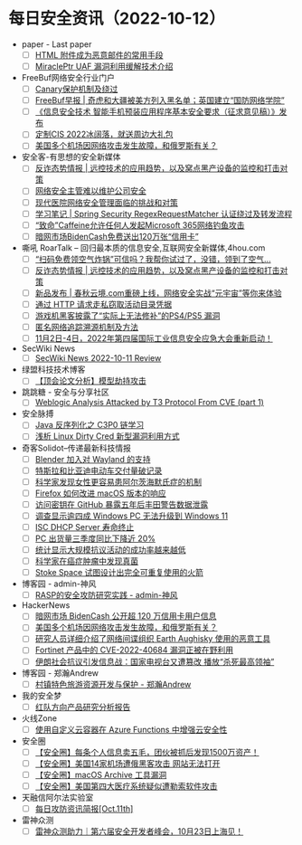 # 每日安全资讯（2022-10-12）

- paper - Last paper
  - [ ] [HTML 附件成为恶意邮件的常用手段](https://paper.seebug.org/1983/)
  - [ ] [MiraclePtr UAF 漏洞利用缓解技术介绍](https://paper.seebug.org/1982/)
- FreeBuf网络安全行业门户
  - [ ] [Canary保护机制及绕过](https://www.freebuf.com/articles/system/346608.html)
  - [ ] [FreeBuf早报 | 奇虎和大疆被美方列入黑名单；英国建立“国防网络学院”](https://www.freebuf.com/news/346601.html)
  - [ ] [《信息安全技术 智能手机预装应用程序基本安全要求（征求意见稿）》发布](https://www.freebuf.com/news/346595.html)
  - [ ] [定制CIS 2022冰阔落，就送周边大礼包](https://www.freebuf.com/fevents/346555.html)
  - [ ] [美国多个机场因网络攻击发生故障，和俄罗斯有关？](https://www.freebuf.com/news/346538.html)
- 安全客-有思想的安全新媒体
  - [ ] [反诈态势情报 | 远控技术的应用趋势，以及窝点黑产设备的监控和打击对策](https://www.anquanke.com/post/id/281496)
  - [ ] [网络安全主管难以维护公司安全](https://www.anquanke.com/post/id/281418)
  - [ ] [现代医院网络安全管理面临的挑战和对策](https://www.anquanke.com/post/id/281413)
  - [ ] [学习笔记 | Spring Security RegexRequestMatcher 认证绕过及转发流程](https://www.anquanke.com/post/id/281421)
  - [ ] [“致命”Caffeine允许任何人发起Microsoft 365网络钓鱼攻击](https://www.anquanke.com/post/id/281526)
  - [ ] [暗网市场BidenCash免费送出120万张“信用卡”](https://www.anquanke.com/post/id/281513)
- 嘶吼 RoarTalk – 回归最本质的信息安全,互联网安全新媒体,4hou.com
  - [ ] [“扫码免费领空气炸锅”可信吗？我帮你试过了，没错，领到了空气…](https://www.4hou.com/posts/oJ9K)
  - [ ] [反诈态势情报 | 远控技术的应用趋势，以及窝点黑产设备的监控和打击对策](https://www.4hou.com/posts/9XP4)
  - [ ] [新品发布 | 春秋云境.com重磅上线，网络安全实战“元宇宙”等你来体验](https://www.4hou.com/posts/mXgA)
  - [ ] [通过 HTTP 请求走私窃取活动目录凭据](https://www.4hou.com/posts/r7p6)
  - [ ] [游戏机黑客披露了“实际上无法修补”的PS4/PS5 漏洞](https://www.4hou.com/posts/mXVp)
  - [ ] [匿名网络追踪溯源机制及方法](https://www.4hou.com/posts/50XZ)
  - [ ] [11月2日-4日，2022年第四届国际工业信息安全应急大会重新启动！](https://www.4hou.com/posts/jJNz)
- SecWiki News
  - [ ] [SecWiki News 2022-10-11 Review](http://www.sec-wiki.com/?2022-10-11)
- 绿盟科技技术博客
  - [ ] [【顶会论文分析】模型劫持攻击](http://blog.nsfocus.net/model-hijacking-attack/)
- 跳跳糖 - 安全与分享社区
  - [ ] [Weblogic Analysis Attacked by T3 Protocol From CVE (part 1)](https://tttang.com/archive/1768/)
- 安全脉搏
  - [ ] [Java 反序列化之 C3P0 链学习](https://www.secpulse.com/archives/188871.html)
  - [ ] [浅析 Linux Dirty Cred 新型漏洞利用方式](https://www.secpulse.com/archives/188840.html)
- 奇客Solidot–传递最新科技情报
  - [ ] [Blender 加入对 Wayland 的支持](https://www.solidot.org/story?sid=73026)
  - [ ] [特斯拉和比亚迪电动车交付量破记录](https://www.solidot.org/story?sid=73025)
  - [ ] [科学家发现女性更容易患阿尔茨海默氏症的机制](https://www.solidot.org/story?sid=73024)
  - [ ] [Firefox 如何改进 macOS 版本的响应](https://www.solidot.org/story?sid=73023)
  - [ ] [访问密钥在 GitHub 暴露五年后丰田警告数据泄露](https://www.solidot.org/story?sid=73022)
  - [ ] [调查显示逾四成 Windows PC 无法升级到 Windows 11](https://www.solidot.org/story?sid=73021)
  - [ ] [ISC DHCP Server 寿命终止](https://www.solidot.org/story?sid=73020)
  - [ ] [PC 出货量三季度同比下降近 20%](https://www.solidot.org/story?sid=73019)
  - [ ] [统计显示大规模抗议活动的成功率越来越低](https://www.solidot.org/story?sid=73018)
  - [ ] [科学家在癌症肿瘤中发现真菌](https://www.solidot.org/story?sid=73017)
  - [ ] [Stoke Space 试图设计出完全可重复使用的火箭](https://www.solidot.org/story?sid=73016)
- 博客园 - admin-神风
  - [ ] [RASP的安全攻防研究实践 - admin-神风](https://www.cnblogs.com/wh4am1/p/16780056.html)
- HackerNews
  - [ ] [暗网市场 BidenCash 公开超 120 万信用卡用户信息](https://hackernews.cc/archives/41837)
  - [ ] [美国多个机场因网络攻击发生故障，和俄罗斯有关？](https://hackernews.cc/archives/41831)
  - [ ] [研究人员详细介绍了网络间谍组织 Earth Aughisky 使用的恶意工具](https://hackernews.cc/archives/41825)
  - [ ] [Fortinet 产品中的 CVE-2022-40684 漏洞正被在野利用](https://hackernews.cc/archives/41823)
  - [ ] [伊朗社会抗议引发信息战：国家电视台又遭篡改 播放“杀死最高领袖”](https://hackernews.cc/archives/41821)
- 博客园 - 郑瀚Andrew
  - [ ] [村镇特色旅游资源开发与保护 - 郑瀚Andrew](https://www.cnblogs.com/LittleHann/p/16778777.html)
- 我的安全梦
  - [ ] [红队方向产品研究分析报告](https://mp.weixin.qq.com/s?__biz=MzU3NDY1NTYyOQ==&mid=2247485386&idx=1&sn=f7a5bc139464fcaa6ffd97a90f039334&chksm=fd2e5a28ca59d33ea7ca66e3ee6a6f523bafe9dd5510da68d0561e9e8a5b1266a3086971c8d9&scene=58&subscene=0#rd)
- 火线Zone
  - [ ] [使用自定义云容器在 Azure Functions 中增强云安全性](https://mp.weixin.qq.com/s?__biz=MzI2NDQ5NTQzOQ==&mid=2247496839&idx=1&sn=28d7201c58dda9c62bf73d8c3f0ec6ce&chksm=eaa97ca7dddef5b173891e0a7f1b94a6acfb28bcebb9e8963989f6c7d11995f36e57f6c049f0&scene=58&subscene=0#rd)
- 安全圈
  - [ ] [【安全圈】每条个人信息卖五毛，团伙被抓后发现1500万资产！](https://mp.weixin.qq.com/s?__biz=MzIzMzE4NDU1OQ==&mid=2652020254&idx=1&sn=b3e9ef3dc066b70b23b8b5192a4e8728&chksm=f36fb25ec4183b48da91c4e0d3d8e52a9f372b3c48abb34197419a92e3441ea97b121eb38220&scene=58&subscene=0#rd)
  - [ ] [【安全圈】美国14家机场遭俄黑客攻击 网站无法打开](https://mp.weixin.qq.com/s?__biz=MzIzMzE4NDU1OQ==&mid=2652020254&idx=2&sn=de6027cc9cac7ebc45a1756923396872&chksm=f36fb25ec4183b48a09da53169ada71d15d9ed312f15acc41e3eb2fe49957806eef9c749e164&scene=58&subscene=0#rd)
  - [ ] [【安全圈】macOS Archive 工具漏洞](https://mp.weixin.qq.com/s?__biz=MzIzMzE4NDU1OQ==&mid=2652020254&idx=3&sn=ce1a2a77f4185c5fd8b146e3b3cd790d&chksm=f36fb25ec4183b4830c7a78a61ce39ec4333a9dde92466c334547374640ede9f58283c218f67&scene=58&subscene=0#rd)
  - [ ] [【安全圈】美国第四大医疗系统疑似遭勒索软件攻击](https://mp.weixin.qq.com/s?__biz=MzIzMzE4NDU1OQ==&mid=2652020254&idx=4&sn=a261d5f065088f217fd04d82a984c409&chksm=f36fb25ec4183b48d12f6f3c82e7714e16e25471afbc5e07b94765b7610136213d1d05acfa97&scene=58&subscene=0#rd)
- 天融信阿尔法实验室
  - [ ] [每日攻防资讯简报[Oct.11th]](https://mp.weixin.qq.com/s?__biz=Mzg3MDAzMDQxNw==&mid=2247495878&idx=1&sn=7c72c89b4992222d6910570488399fc6&chksm=ce96bdf8f9e134ee89460b6428d017ea6fb5be014d8e2309a498989a626865a93da00e5dff79&scene=58&subscene=0#rd)
- 雷神众测
  - [ ] [雷神众测助力｜第六届安全开发者峰会，10月23日上海见！](https://mp.weixin.qq.com/s?__biz=MzI0NzEwOTM0MA==&mid=2652500014&idx=1&sn=f3189fed8a614bd90043c50d30777123&chksm=f258539dc52fda8b0b71de280d9f7b1ccd2b46b385b8aa7fba607605936d219e15ff0352e172&scene=58&subscene=0#rd)
